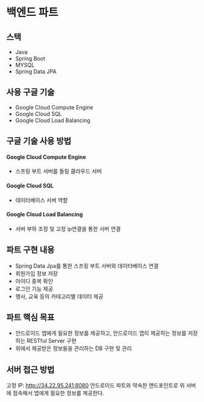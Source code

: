 # 백엔드 파트 

## 스택
- Java
- Spring Boot
- MYSQL
- Spring Data JPA

## 사용 구글 기술
- Google Cloud Compute Engine
- Google Cloud SQL
- Google Cloud Load Balancing

## 구글 기술 사용 방법
#### Google Cloud Compute Engine
- 스프링 부트 서버를 돌릴 클라우드 서버

#### Google Cloud SQL
- 데이터베이스 서버 역할

#### Google Cloud Load Balancing
- 서버 부하 조정 및 고정 ip연결을 통한 서버 연결

## 파트 구현 내용
- Spring Data Jpa를 통한 스프링 부트 서버와 데이터베이스 연결
- 회원가입 정보 저장
- 아이디 중복 확인
- 로그인 기능 제공
- 행사, 교육 등의 카테고리별 데이터 제공

## 파트 핵심 목표
- 안드로이드 앱에게 필요한 정보를 제공하고, 안드로이드 앱이 제공하는 정보를 저장하는 RESTful Server 구현
- 위에서 제공받은 정보들을 관리하는 DB 구현 및 관리

## 서버 접근 방법
고정 IP: http://34.22.95.241:8080
안드로이드 파트와 약속한 앤드포인트로 위 서버에 접속해서 앱에게 필요한 정보를 제공한다.


